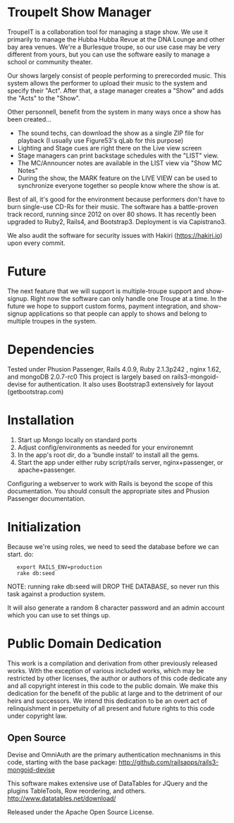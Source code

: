 TroupeIt Show Manager
=====================

TroupeIT is a collaboration tool for managing a stage show. We use it primarily to manage the Hubba Hubba Revue at the DNA Lounge and other bay area venues. We're a Burlesque troupe, so our use case may be very different from yours, but you can use the software easily to manage a school or community theater. 

Our shows largely consist of people performing to prerecorded music. This system allows the performer to upload their music to the system and specify their "Act". After that, a stage manager creates a "Show" and adds the "Acts" to the "Show". 

Other personnell, benefit from the system in many ways once a show has been created...

* The sound techs, can download the show as a single ZIP file for playback (I usually use Figure53's qLab for this purpose)
* Lighting and Stage cues are right there on the Live view screen
* Stage managers can print backstage schedules with the "LIST" view.
* The MC/Announcer notes are available in the LIST view via "Show MC Notes"
* During the show, the MARK feature on the LIVE VIEW can be used to synchronize everyone together so people know where the show is at.

Best of all, it's good for the environment because performers don't have to burn single-use CD-Rs for their music. The software has a battle-proven track record, running since 2012 on over 80 shows. It has recently been upgraded to Ruby2, Rails4, and Bootstrap3. Deployment is via Capistrano3. 

We also audit the software for security issues with Hakiri (https://hakiri.io) upon every commit.

Future
=======
The next feature that we will support is multiple-troupe support and show-signup. Right now the software can only handle one Troupe at a time. In the future we hope to support custom forms, payment integration, and show-signup applications so that people can apply to shows and belong to multiple troupes in the system.

Dependencies
============
Tested under Phusion Passenger, Rails 4.0.9,  Ruby 2.1.3p242 , nginx 1.62, and mongoDB 2.0.7-rc0
This project is largely based on rails3-mongoid-devise for authentication. 
It also uses Bootstrap3 extensively for layout (getbootstrap.com)

Installation
============

1. Start up Mongo locally on standard ports
2. Adjust config/environments as needed for your environemnt
3. In the app's root dir, do a 'bundle install' to install all the gems. 
4. Start the app under either ruby script/rails server, nginx+passenger, or apache+passenger.

Configuring a webserver to work with Rails is beyond the scope of this
documentation. You should consult the appropriate sites and Phusion
Passenger documentation.

Initialization
===============

Because we're using roles, we need to seed the database before we can 
start. do:

```
   export RAILS_ENV=production
   rake db:seed
```

NOTE: running rake db:seed will DROP THE DATABASE, so never run this
task against a production system.

It will also generate a random 8 character password and an admin account
which you can use to set things up.

Public Domain Dedication
========================

This work is a compilation and derivation from other previously
released works. With the exception of various included works, which
may be restricted by other licenses, the author or authors of this
code dedicate any and all copyright interest in this code to the
public domain. We make this dedication for the benefit of the public
at large and to the detriment of our heirs and successors. We intend
this dedication to be an overt act of relinquishment in perpetuity of
all present and future rights to this code under copyright law.

Open Source
-----------

Devise and OmniAuth are the primary authentication mechnanisms in this
code, starting with the base package:
http://github.com/railsapps/rails3-mongoid-devise

This software makes extensive use of DataTables for JQuery and the
plugins TableTools, Row reordering, and others.
http://www.datatables.net/download/

Released under the Apache Open Source License.
